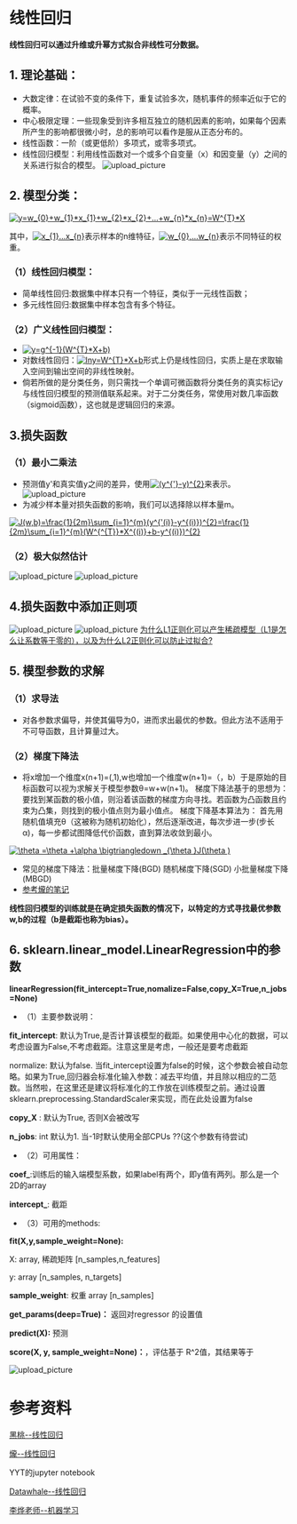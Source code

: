 # 线性回归
**线性回归可以通过升维或升幂方式拟合非线性可分数据。**
## 1. 理论基础：
* 大数定律：在试验不变的条件下，重复试验多次，随机事件的频率近似于它的概率。
* 中心极限定理：一些现象受到许多相互独立的随机因素的影响，如果每个因素所产生的影响都很微小时，总的影响可以看作是服从正态分布的。
* 线性函数：一阶（或更低阶）多项式，或零多项式。
* 线性回归模型：利用线性函数对一个或多个自变量（x）和因变量（y）之间的关系进行拟合的模型。
![upload_picture](https://github.com/wangjiaxin24/machine_learning-52/blob/master/upload_picture/linear_1.png?raw=true)

## 2. 模型分类：
<a href="https://www.codecogs.com/eqnedit.php?latex=y=w_{0}&plus;w_{1}*x_{1}&plus;w_{2}*x_{2}&plus;...&plus;w_{n}*x_{n}=W^{T}*X" target="_blank"><img src="https://latex.codecogs.com/gif.latex?y=w_{0}&plus;w_{1}*x_{1}&plus;w_{2}*x_{2}&plus;...&plus;w_{n}*x_{n}=W^{T}*X" title="y=w_{0}+w_{1}*x_{1}+w_{2}*x_{2}+...+w_{n}*x_{n}=W^{T}*X" /></a>

其中，<a href="https://www.codecogs.com/eqnedit.php?latex=x_{1}...x_{n}" target="_blank"><img src="https://latex.codecogs.com/gif.latex?x_{1}...x_{n}" title="x_{1}...x_{n}" /></a>表示样本的n维特征，<a href="https://www.codecogs.com/eqnedit.php?latex=w_{0},...w_{n}" target="_blank"><img src="https://latex.codecogs.com/gif.latex?w_{0},...w_{n}" title="w_{0},...w_{n}" /></a>表示不同特征的权重。
  
### （1）线性回归模型： 
* 简单线性回归:数据集中样本只有一个特征，类似于一元线性函数；
* 多元线性回归:数据集中样本包含有多个特征。
### （2）广义线性回归模型：
* <a href="https://www.codecogs.com/eqnedit.php?latex=y=g^{-1}(W^{T}*X&plus;b)" target="_blank"><img src="https://latex.codecogs.com/gif.latex?y=g^{-1}(W^{T}*X&plus;b)" title="y=g^{-1}(W^{T}*X+b)" /></a>
* 对数线性回归：<a href="https://www.codecogs.com/eqnedit.php?latex=lny=W^{T}*X&plus;b" target="_blank"><img src="https://latex.codecogs.com/gif.latex?lny=W^{T}*X&plus;b" title="lny=W^{T}*X+b" /></a>形式上仍是线性回归，实质上是在求取输入空间到输出空间的非线性映射。
* 倘若所做的是分类任务，则只需找一个单调可微函数将分类任务的真实标记y与线性回归模型的预测值联系起来。对于二分类任务，常使用对数几率函数（sigmoid函数），这也就是逻辑回归的来源。

## 3.损失函数
### （1）最小二乘法
* 预测值y'和真实值y之间的差异，使用<a href="https://www.codecogs.com/eqnedit.php?latex=(y^{'}-y)^{2}" target="_blank"><img src="https://latex.codecogs.com/gif.latex?(y^{'}-y)^{2}" title="(y^{'}-y)^{2}" /></a>来表示。
![upload_picture](https://github.com/wangjiaxin24/machine_learning-52/blob/master/upload_picture/linear_2.png?raw=true)
* 为减少样本量对损失函数的影响，我们可以选择除以样本量m。

<a href="https://www.codecogs.com/eqnedit.php?latex=\inline&space;\dpi{100}&space;J(w,b)=\frac{1}{2m}\sum_{i=1}^{m}(y^{'(i)}-y^{(i)})^{2}=\frac{1}{2m}\sum_{i=1}^{m}(W^{^{T}}*X^{(i)}&plus;b-y^{(i)})^{2}" target="_blank"><img src="https://latex.codecogs.com/gif.latex?\inline&space;\dpi{100}&space;J(w,b)=\frac{1}{2m}\sum_{i=1}^{m}(y^{'(i)}-y^{(i)})^{2}=\frac{1}{2m}\sum_{i=1}^{m}(W^{^{T}}*X^{(i)}&plus;b-y^{(i)})^{2}" title="J(w,b)=\frac{1}{2m}\sum_{i=1}^{m}(y^{'(i)}-y^{(i)})^{2}=\frac{1}{2m}\sum_{i=1}^{m}(W^{^{T}}*X^{(i)}+b-y^{(i)})^{2}" /></a>
### （2）极大似然估计
![upload_picture](https://github.com/wangjiaxin24/machine_learning-52/blob/master/upload_picture/linear_3.png?raw=true)
![upload_picture](https://github.com/wangjiaxin24/machine_learning-52/blob/master/upload_picture/linear_4.png?raw=true)

## 4.损失函数中添加正则项
![upload_picture](https://github.com/wangjiaxin24/machine_learning-52/blob/master/upload_picture/linear_5.png?raw=true)
![upload_picture](https://github.com/wangjiaxin24/machine_learning-52/blob/master/upload_picture/linear_6.png?raw=true)
[为什么L1正则化可以产生稀疏模型（L1是怎么让系数等于零的），以及为什么L2正则化可以防止过拟合?](https://blog.csdn.net/jinping_shi/article/details/52433975)

## 5. 模型参数的求解
### （1）求导法
* 对各参数求偏导，并使其偏导为0，进而求出最优的参数。但此方法不适用于不可导函数，且计算量过大。
### （2）梯度下降法
* 将x增加一个维度x(n+1)=(,1),w也增加一个维度w(n+1)=（，b）于是原始的目标函数可以视为求解关于模型参数θ=w+w(n+1)。
梯度下降法基于的思想为：要找到某函数的极小值，则沿着该函数的梯度方向寻找。若函数为凸函数且约束为凸集，则找到的极小值点则为最小值点。
梯度下降基本算法为： 首先用随机值填充θ（这被称为随机初始化），然后逐渐改进，每次步进一步(步长α)，每一步都试图降低代价函数，直到算法收敛到最小。

<a href="https://www.codecogs.com/eqnedit.php?latex=\inline&space;\dpi{100}&space;\theta&space;=\theta&space;&plus;\alpha&space;\bigtriangledown&space;_{\theta&space;}J(\theta&space;)" target="_blank"><img src="https://latex.codecogs.com/gif.latex?\inline&space;\dpi{100}&space;\theta&space;=\theta&space;&plus;\alpha&space;\bigtriangledown&space;_{\theta&space;}J(\theta&space;)" title="\theta =\theta +\alpha \bigtriangledown _{\theta }J(\theta )" /></a>
* 常见的梯度下降法：批量梯度下降(BGD)  随机梯度下降(SGD) 小批量梯度下降(MBGD)
* [参考爖的笔记](https://note.youdao.com/share/?id=981825c617d47c10f4e0c373e8b7bfff&type=note#/)

**线性回归模型的训练就是在确定损失函数的情况下，以特定的方式寻找最优参数w,b的过程（b是截距也称为bias）。**

## 6. sklearn.linear_model.LinearRegression中的参数
**linearRegression(fit_intercept=True,nomalize=False,copy_X=True,n_jobs=None)**
* （1）主要参数说明：

**fit_intercept**: 默认为True,是否计算该模型的截距。如果使用中心化的数据，可以考虑设置为False,不考虑截距。注意这里是考虑，一般还是要考虑截距

normalize: 默认为false. 当fit_intercept设置为false的时候，这个参数会被自动忽略。如果为True,回归器会标准化输入参数：减去平均值，并且除以相应的二范数。当然啦，在这里还是建议将标准化的工作放在训练模型之前。通过设置sklearn.preprocessing.StandardScaler来实现，而在此处设置为false

**copy_X** : 默认为True, 否则X会被改写

**n_jobs**: int 默认为1. 当-1时默认使用全部CPUs ??(这个参数有待尝试)

* （2）可用属性：

**coef_**:训练后的输入端模型系数，如果label有两个，即y值有两列。那么是一个2D的array

**intercept_**: 截距

* （3）可用的methods:

**fit(X,y,sample_weight=None):** 

X: array, 稀疏矩阵 [n_samples,n_features] 

y:  array  [n_samples, n_targets] 

**sample_weight**: 权重 array  [n_samples] 

**get_params(deep=True)：** 返回对regressor 的设置值

**predict(X):** 预测 

**score(X, y, sample_weight=None)：**，评估基于 R^2值，其结果等于

![upload_picture](https://github.com/wangjiaxin24/machine_learning-52/blob/master/upload_picture/linear_7.png?raw=true)

# 参考资料
[黑桃--线性回归](https://github.com/Heitao5200/Heitao5200_MachineLearning/blob/master/LR/LinearRegression.md)

[爖--线性回归](https://note.youdao.com/share/?id=981825c617d47c10f4e0c373e8b7bfff&type=note#/)

YYT的jupyter notebook

[Datawhale--线性回归](https://blog.csdn.net/Datawhale/article/details/82931967)

[李烨老师--机器学习](https://gitbook.cn/gitchat/column/5ad70dea9a722231b25ddbf8/topic/5b20586fe6a93576476f6b19)










